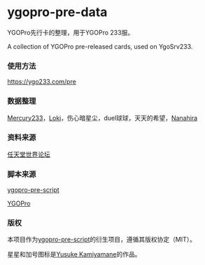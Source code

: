 # ygopro-pre-data

YGOPro先行卡的整理，用于YGOPro 233服。

A collection of YGOPro pre-released cards, used on YgoSrv233.

### 使用方法

https://ygo233.com/pre

### 数据整理

[Mercury233](http://mercury233.me/)，[Loki](https://twitter.com/Daniel17173)，伤心暗星尘，duel球球，天天的希望，[Nanahira](https://github.com/purerosefallen)

### 资料来源

[任天堂世界论坛](http://bbs.newwise.com/forum-8-1.html)

### 脚本来源

[ygopro-pre-script](https://github.com/Fluorohydride/ygopro-pre-script)

[YGOPro](https://github.com/Fluorohydride/ygopro-scripts)

### 版权

本项目作为[ygopro-pre-script](https://github.com/Fluorohydride/ygopro-pre-script)的衍生项目，遵循其版权协定（MIT）。

星星和加号图标是[Yusuke Kamiyamane](http://p.yusukekamiyamane.com/)的作品。
